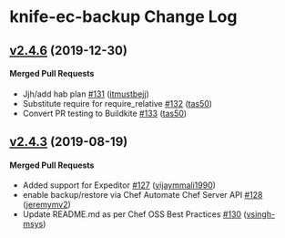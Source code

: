 # knife-ec-backup Change Log

<!-- latest_release -->
<!-- latest_release -->

<!-- release_rollup -->
<!-- release_rollup -->

<!-- latest_stable_release -->
## [v2.4.6](https://github.com/chef/knife-ec-backup/tree/v2.4.6) (2019-12-30)

#### Merged Pull Requests
- Jjh/add hab plan [#131](https://github.com/chef/knife-ec-backup/pull/131) ([itmustbejj](https://github.com/itmustbejj))
- Substitute require for require_relative [#132](https://github.com/chef/knife-ec-backup/pull/132) ([tas50](https://github.com/tas50))
- Convert PR testing to Buildkite [#133](https://github.com/chef/knife-ec-backup/pull/133) ([tas50](https://github.com/tas50))
<!-- latest_stable_release -->

## [v2.4.3](https://github.com/chef/knife-ec-backup/tree/v2.4.3) (2019-08-19)

#### Merged Pull Requests
- Added support for Expeditor [#127](https://github.com/chef/knife-ec-backup/pull/127) ([vijaymmali1990](https://github.com/vijaymmali1990))
- enable backup/restore via Chef Automate Chef Server API [#128](https://github.com/chef/knife-ec-backup/pull/128) ([jeremymv2](https://github.com/jeremymv2))
- Update README.md as per Chef OSS Best Practices [#130](https://github.com/chef/knife-ec-backup/pull/130) ([vsingh-msys](https://github.com/vsingh-msys))